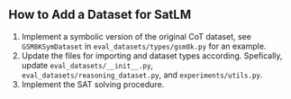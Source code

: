 ## How to Add a Dataset for SatLM

1. Implement a symbolic version of the original CoT dataset, see `GSM8KSymDataset` in `eval_datasets/types/gsm8k.py` for an example.
2. Update the files for importing and dataset types according. Spefically, update `eval_datasets/__init__.py`, `eval_datasets/reasoning_dataset.py`, and `experiments/utils.py`.
3. Implement the SAT solving procedure.